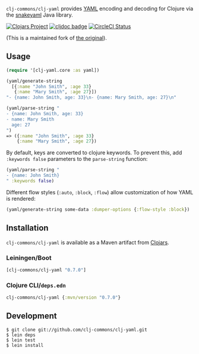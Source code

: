 `clj-commons/clj-yaml` provides [YAML](http://yaml.org) encoding and
decoding for Clojure via the [snakeyaml][] Java library.

[SnakeYAML]: https://bitbucket.org/asomov/snakeyaml/


[![Clojars Project](https://img.shields.io/clojars/v/clj-commons/clj-yaml.svg)](https://clojars.org/clj-commons/clj-yaml) 
[![cljdoc badge](https://cljdoc.org/badge/clj-commons/clj-yaml)](https://cljdoc.org/d/clj-commons/clj-yaml/)
[![CircleCI Status](https://circleci.com/gh/clj-commons/clj-yaml.svg?style=svg)](https://circleci.com/gh/clj-commons/clj-yaml)

(This is a maintained fork of [the original][]).

[the original]: https://github.com/lancepantz/clj-yaml


## Usage

```clojure
(require '[clj-yaml.core :as yaml])

(yaml/generate-string
  [{:name "John Smith", :age 33}
   {:name "Mary Smith", :age 27}])
"- {name: John Smith, age: 33}\n- {name: Mary Smith, age: 27}\n"

(yaml/parse-string "
- {name: John Smith, age: 33}
- name: Mary Smith
  age: 27
")
=> ({:name "John Smith", :age 33}
    {:name "Mary Smith", :age 27})
```

By default, keys are converted to clojure keywords.  To prevent this,
add `:keywords false` parameters to the `parse-string` function:

```clojure
(yaml/parse-string "
- {name: John Smith}
" :keywords false)
```

Different flow styles (`:auto`, `:block`, `:flow`) allow customization of how YAML is rendered:


```clojure
(yaml/generate-string some-data :dumper-options {:flow-style :block})
```

## Installation

`clj-commons/clj-yaml` is available as a Maven artifact from [Clojars](http://clojars.org/clj-commons/clj-yaml).

### Leiningen/Boot

```clojure
[clj-commons/clj-yaml "0.7.0"]
```

### Clojure CLI/`deps.edn`

```clojure
clj-commons/clj-yaml {:mvn/version "0.7.0"}
```

## Development

    $ git clone git://github.com/clj-commons/clj-yaml.git
    $ lein deps
    $ lein test
    $ lein install
